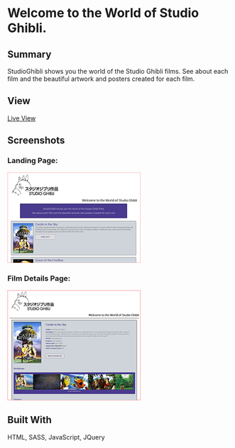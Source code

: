 # Welcome to the World of Studio Ghibli.

## Summary
StudioGhibli shows you the world of the Studio Ghibli films.  See about each film and the beautiful artwork and posters created for each film.

## View
[Live View](https://cableredi.github.io/StudioGhibli/)

## Screenshots
### Landing Page:
![StudioGhibli Landing Page](./assets/images/StudioGhibli-Home.PNG)

### Film Details Page:
![StudioGhibli Details Page](./assets/images/StudioGhibli-Details.PNG)

## Built With
HTML, SASS, JavaScript, JQuery

